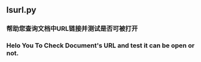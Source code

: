 ## lsurl.py
### 帮助您查询文档中URL链接并测试是否可被打开
### Helo You To Check Document's URL and test it can be open or not.

